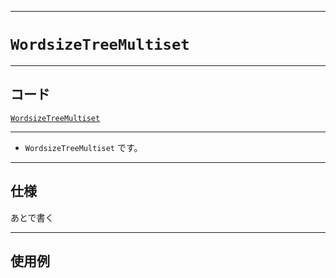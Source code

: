 _____

# `WordsizeTreeMultiset`

_____

## コード

[`WordsizeTreeMultiset`](https://github.com/titanium-22/Library_py/blob/main/DataStructures/Set/WordsizeTreeMultiset.py)

_____

- `WordsizeTreeMultiset` です。

_____

## 仕様

あとで書く

_____

## 使用例

```python
```


